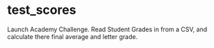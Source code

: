 test_scores
===========

Launch Academy Challenge.  Read Student Grades in from a CSV, and calculate there final average and letter grade.

